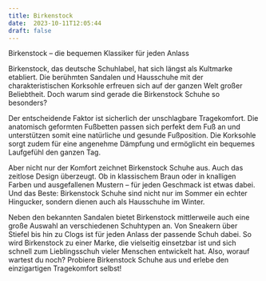 ```yaml
---
title: Birkenstock
date:  2023-10-11T12:05:44
draft: false
---
```


Birkenstock – die bequemen Klassiker für jeden Anlass

Birkenstock, das deutsche Schuhlabel, hat sich längst als Kultmarke etabliert. Die berühmten Sandalen und Hausschuhe mit der charakteristischen Korksohle erfreuen sich auf der ganzen Welt großer Beliebtheit. Doch warum sind gerade die Birkenstock Schuhe so besonders?

Der entscheidende Faktor ist sicherlich der unschlagbare Tragekomfort. Die anatomisch geformten Fußbetten passen sich perfekt dem Fuß an und unterstützen somit eine natürliche und gesunde Fußposition. Die Korksohle sorgt zudem für eine angenehme Dämpfung und ermöglicht ein bequemes Laufgefühl den ganzen Tag.

Aber nicht nur der Komfort zeichnet Birkenstock Schuhe aus. Auch das zeitlose Design überzeugt. Ob in klassischem Braun oder in knalligen Farben und ausgefallenen Mustern – für jeden Geschmack ist etwas dabei. Und das Beste: Birkenstock Schuhe sind nicht nur im Sommer ein echter Hingucker, sondern dienen auch als Hausschuhe im Winter.

Neben den bekannten Sandalen bietet Birkenstock mittlerweile auch eine große Auswahl an verschiedenen Schuhtypen an. Von Sneakern über Stiefel bis hin zu Clogs ist für jeden Anlass der passende Schuh dabei. So wird Birkenstock zu einer Marke, die vielseitig einsetzbar ist und sich schnell zum Lieblingsschuh vieler Menschen entwickelt hat. Also, worauf wartest du noch? Probiere Birkenstock Schuhe aus und erlebe den einzigartigen Tragekomfort selbst!